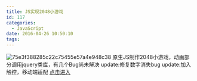 ```yaml
---
title: JS实现2048小游戏
id: 117
categories:
  - JavaScript
date: 2016-04-26 10:50:10
tags:
---
```


![75e3f388285c22c75455e57a4e948c38](http://e.zohar.com.cn/wordpress/wp-content/uploads/2016/04/75e3f388285c22c75455e57a4e948c38-300x185.jpg)
原生JS制作2048小游戏，动画部分调用jquery类库，有几个Bug尚未解决
update:修复数字消失bug
update:加入触控，移动端适配
[点击进入](http://e.zohar.com.cn/my2048/index.html)